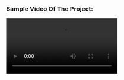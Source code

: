 ### Sample Video Of The Project:



<video src="https://user-images.githubusercontent.com/58749629/211150665-6d8c54b3-e36f-49d2-817a-63b18ce24c01.mp4"></video>

